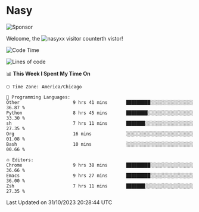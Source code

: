 # Nasy

<!--
<p align="center">
<img height="200" src="https://github-readme-stats.vercel.app/api?username=nasyxx&count_private=true&show_icons=true&theme=dracula&include_all_commits=true"/>
<img height="200" src="https://github-readme-stats.vercel.app/api/top-langs/?username=nasyxx&theme=dracula&hide=html,jupyter+notebook&count_private=true&show_icons=true"/>
</p>

  
----------------
-->

![Sponsor](https://img.shields.io/static/v1.svg?label=Sponsor&message=%E2%9D%A4&logo=GitHub&style=flat&color=pink)
 
Welcome, the ![nasyxx visitor counter](https://count.getloli.com/get/@nasyxx?theme=rule34)th vistor!
 
<!--START_SECTION:waka-->
![Code Time](http://img.shields.io/badge/Code%20Time-3%2C882%20hrs%2020%20mins-blue)

![Lines of code](https://img.shields.io/badge/From%20Hello%20World%20I%27ve%20Written-6.3%20million%20lines%20of%20code-blue)

📊 **This Week I Spent My Time On** 

```text
🕑︎ Time Zone: America/Chicago

💬 Programming Languages: 
Other                    9 hrs 41 mins       █████████░░░░░░░░░░░░░░░░   36.87 % 
Python                   8 hrs 45 mins       ████████░░░░░░░░░░░░░░░░░   33.30 % 
sh                       7 hrs 11 mins       ███████░░░░░░░░░░░░░░░░░░   27.35 % 
Org                      16 mins             ░░░░░░░░░░░░░░░░░░░░░░░░░   01.08 % 
Bash                     10 mins             ░░░░░░░░░░░░░░░░░░░░░░░░░   00.66 % 

🔥 Editors: 
Chrome                   9 hrs 38 mins       █████████░░░░░░░░░░░░░░░░   36.66 % 
Emacs                    9 hrs 27 mins       █████████░░░░░░░░░░░░░░░░   36.00 % 
Zsh                      7 hrs 11 mins       ███████░░░░░░░░░░░░░░░░░░   27.35 % 
```


 Last Updated on 31/10/2023 20:28:44 UTC
<!--END_SECTION:waka-->

<!-- ![visitors](https://visitor-badge.laobi.icu/badge?page_id=nasyxx.nasyxx) -->
